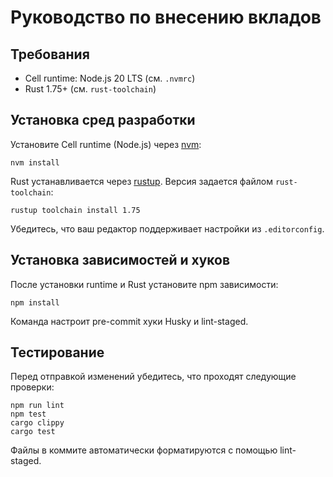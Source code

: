 # Руководство по внесению вкладов

<!-- neira:meta
id: NEI-20250305-contrib-cell-runtime
intent: docs
summary: Уточнено, что используется Cell runtime (Node.js 20 LTS).
-->

## Требования

- Cell runtime: Node.js 20 LTS (см. `.nvmrc`)
- Rust 1.75+ (см. `rust-toolchain`)

## Установка сред разработки

Установите Cell runtime (Node.js) через [nvm](https://github.com/nvm-sh/nvm):

```
nvm install
```

Rust устанавливается через [rustup](https://rustup.rs/). Версия задается файлом `rust-toolchain`:

```
rustup toolchain install 1.75
```

Убедитесь, что ваш редактор поддерживает настройки из `.editorconfig`.

## Установка зависимостей и хуков

После установки runtime и Rust установите npm зависимости:

```
npm install
```

Команда настроит pre-commit хуки Husky и lint-staged.

## Тестирование

Перед отправкой изменений убедитесь, что проходят следующие проверки:

```
npm run lint
npm test
cargo clippy
cargo test
```

Файлы в коммите автоматически форматируются с помощью lint-staged.

